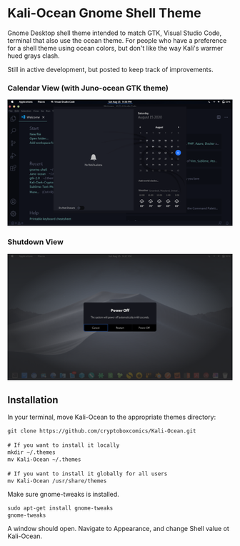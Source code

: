 # Kali-Ocean Gnome Shell Theme

Gnome Desktop shell theme intended to match GTK, Visual Studio Code, terminal that also use the ocean theme. For people who have a preference for a shell theme using ocean colors, but don't like the way Kali's warmer hued grays clash.

Still in active development, but posted to keep track of improvements.

### Calendar View (with Juno-ocean GTK theme)
![](docs/calendar.png)

### Shutdown View
![](docs/shutdown.png)

## Installation
In your terminal, move Kali-Ocean to the appropriate themes directory:
``` 
git clone https://github.com/cryptoboxcomics/Kali-Ocean.git

# If you want to install it locally
mkdir ~/.themes
mv Kali-Ocean ~/.themes

# If you want to install it globally for all users
mv Kali-Ocean /usr/share/themes
```
Make sure gnome-tweaks is installed.
```
sudo apt-get install gnome-tweaks
gnome-tweaks
```
A window should open. Navigate to Appearance, and change Shell value ot Kali-Ocean.